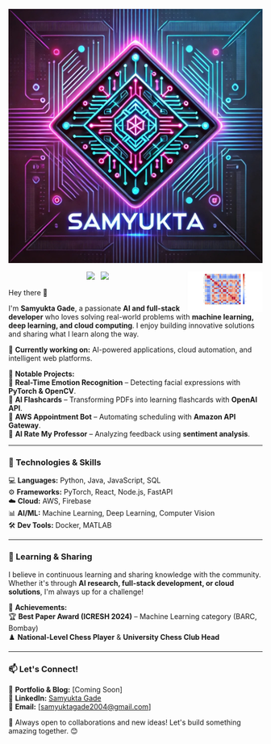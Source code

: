 ![Samyukta Gade](icon/sammys-design.png)

<p><p align='center'>  
<a href="https://docs.google.com/document/d/1LiHdQns92kOfPfZgb9oK09CZ5PNXO03E/edit"><img width="150" align='right' src="icon\Demo.png"></a>
</p>

<p align='center'>
<!-- <a href="https://dev.to/"><img height="30" src="icon\devto.png"></a>&nbsp;&nbsp;
<a href="https://medium.com/"><img height="30" src="icon\medium-logo.png"></a>&nbsp;&nbsp; -->
<a href="https://www.instagram.com/some_uk_tea/"><img height="30" src="https://github.com/WaylonWalker/WaylonWalker/blob/main/icon/instagram.jpg?raw=true"></a>&nbsp;&nbsp;
<a href="https://www.linkedin.com/in/samyukta-gade/"><img height="30" src="https://github.com/WaylonWalker/WaylonWalker/blob/main/icon/linkedin.png?raw=true"></a>
</p>


Hey there 👋  

I'm **Samyukta Gade**, a passionate **AI and full-stack developer** who loves solving real-world problems with **machine learning, deep learning, and cloud computing**. I enjoy building innovative solutions and sharing what I learn along the way.  

🚀 **Currently working on:** AI-powered applications, cloud automation, and intelligent web platforms.  

📌 **Notable Projects:**  
🔹 **Real-Time Emotion Recognition** – Detecting facial expressions with **PyTorch & OpenCV**.  
🔹 **AI Flashcards** – Transforming PDFs into learning flashcards with **OpenAI API**.  
🔹 **AWS Appointment Bot** – Automating scheduling with **Amazon API Gateway**.  
🔹 **AI Rate My Professor** – Analyzing feedback using **sentiment analysis**.  

---

### 🔧 Technologies & Skills  

💻 **Languages:** Python, Java, JavaScript, SQL  
⚙️ **Frameworks:** PyTorch, React, Node.js, FastAPI  
☁️ **Cloud:** AWS, Firebase  
📊 **AI/ML:** Machine Learning, Deep Learning, Computer Vision  
🛠 **Dev Tools:** Docker, MATLAB  

---

### 🌱 Learning & Sharing  

I believe in continuous learning and sharing knowledge with the community. Whether it's through **AI research, full-stack development, or cloud solutions**, I'm always up for a challenge!  

📌 **Achievements:**  
🏆 **Best Paper Award (ICRESH 2024)** – Machine Learning category (BARC, Bombay)  
♟️ **National-Level Chess Player** & **University Chess Club Head**  

---

### 📫 Let's Connect!  

🔗 **Portfolio & Blog:** [Coming Soon]  
💼 **LinkedIn:** [Samyukta Gade](https://www.linkedin.com/in/samyukta-gade)  
📧 **Email:** [samyuktagade2004@gmail.com]  

🚀 Always open to collaborations and new ideas! Let's build something amazing together. 😊  
